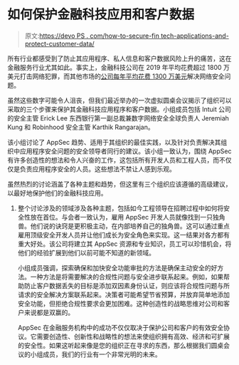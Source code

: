 # 如何保护金融科技应用和客户数据

> 原文:[https://devo PS . com/how-to-secure-fin tech-applications-and-protect-customer-data/](https://devops.com/how-to-secure-fintech-applications-and-protect-customer-data/)

所有行业都感受到了防止其应用程序、私人信息和客户数据风险上升的痛苦，这在金融服务行业尤其如此。事实上，金融科技公司在 2019 年平均花费超过 1800 万美元打击网络犯罪，而其他市场的[公司每年平均花费 1300 万美元](https://www.accenture.com/_acnmedia/PDF-96/Accenture-2019-Cost-of-Cybercrime-Study-Final.pdf#zoom=50)解决网络安全问题。

虽然这些数字可能令人沮丧，但我们最近举办的一次虚拟圆桌会议揭示了组织可以采取的三个步骤来保护其金融科技应用程序和客户数据。小组成员包括 Intuit 公司的安全主管 Erick Lee 东西银行第一副总裁兼数字网络安全全球负责人 Jeremiah Kung 和 Robinhood 安全主管 Karthik Rangarajan。

该小组讨论了 AppSec 趋势、适用于其组织的最佳实践，以及针对负责解决其组织中应用程序安全问题的安全领导者同行的建议。该小组一致认为，围绕 AppSec 有许多创造性的想法和令人兴奋的工作，这包括所有开发人员和工程人员，而不仅仅是负责应用程序安全的人员。这些想法不禁让人感到乐观。

虽然热烈的讨论涵盖了各种主题和趋势，但这里有三个组织应该遵循的高级建议，以最好地保护他们的金融科技应用。

1.  整个讨论涉及的领域涉及各种主题，包括如今工程领导在招聘过程中如何将安全性放在首位。与会者一致认为，雇用 AppSec 开发人员就像找到一只独角兽。他们说的诀窍是更积极主动，在内部培养自己的独角兽。这可以通过重点雇用顶级安全开发人员并让他们成长为安全角色来实现。这一结果对各方都有重大好处。该公司将建立其 AppSec 资源和专业知识，员工可以珍惜机会，将他们的经验扩展到他们以前可能不知道的新领域。

    小组成员强调，探索确保和加快安全功能审批的方法是确保主动安全的好方法。一种方法是将需要解决的合规性问题与安全进步联系起来。例如，如果帮助防止客户数据丢失的目标是添加双因素身份认证，则应该将合规性问题与所请求的安全解决方案联系起来。决策者可能希望节省预算，并放弃简单地添加安全功能，但拒绝合规性要求会更加困难。这种创造性的战略思维对公司和客户来说都是双赢的。

    AppSec 在金融服务机构中的成功不仅仅取决于保护公司和客户的有效安全协议。它需要创造性、创新性和战略性的想法来使组织拥有高效、经济和可扩展的安全性。如果这听起来像是您的组织正在寻求的东西，那么根据我们圆桌会议的小组成员，我们的行业有一个非常光明的未来。
